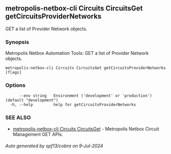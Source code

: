 ## metropolis-netbox-cli Circuits CircuitsGet getCircuitsProviderNetworks

GET a list of Provider Network objects.

### Synopsis


Metropolis Netbox Automation Tools:
  GET a list of Provider Network objects.

```
metropolis-netbox-cli Circuits CircuitsGet getCircuitsProviderNetworks [flags]
```

### Options

```
      --env string   Environment ('development' or 'production') (default "development")
  -h, --help         help for getCircuitsProviderNetworks
```

### SEE ALSO

* [metropolis-netbox-cli Circuits CircuitsGet]()	 - Metropolis Netbox Circuit Management GET APIs.

###### Auto generated by spf13/cobra on 9-Jul-2024
